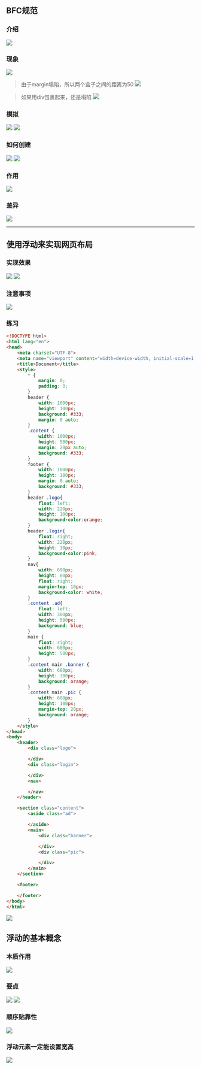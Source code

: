 ## BFC规范
### 介绍
![](https://pictures.darkmoon.top/imgs/202307301202513.png)
### 现象
![](https://pictures.darkmoon.top/imgs/202307301204438.png)
>由于margin塌陷，所以两个盒子之间的距离为50
![](https://pictures.darkmoon.top/imgs/202307301435194.png)

>如果用div包裹起来，还是塌陷
![](https://pictures.darkmoon.top/imgs/202307301437378.png)

### 模拟
![](https://pictures.darkmoon.top/imgs/202307301208105.png)
![](https://pictures.darkmoon.top/imgs/202307301256502.png)
### 如何创建
![](https://pictures.darkmoon.top/imgs/202307301258645.png)
![](https://pictures.darkmoon.top/imgs/202307301259791.png)
### 作用
![](https://pictures.darkmoon.top/imgs/202307301433849.png)
### 差异
![](https://pictures.darkmoon.top/imgs/202307301448824.png)
***
## 使用浮动来实现网页布局

### 实现效果
![](https://pictures.darkmoon.top/imgs/202307301452316.png)
![](https://pictures.darkmoon.top/imgs/202307301506054.png)

### 注意事项
![](https://pictures.darkmoon.top/imgs/202307301513718.png)

### 练习
```html
<!DOCTYPE html>
<html lang="en">
<head>
    <meta charset="UTF-8">
    <meta name="viewport" content="width=device-width, initial-scale=1.0">
    <title>Document</title>
    <style>
        * {
            margin: 0;
            padding: 0;
        }
        header {
            width: 1000px;
            height: 100px;
            background: #333;
            margin: 0 auto;
        }
        .content {
            width: 1000px;
            height: 500px;
            margin: 20px auto;
            background: #333;
        }
        footer {
            width: 1000px;
            height: 100px;
            margin: 0 auto;
            background: #333;
        }
        header .logo{
            float: left;
            width: 220px;
            height: 100px;
            background-color:orange;
        }
        header .login{
            float: right;
            width: 220px;
            height: 30px;
            background-color:pink;
        }
        nav{
            width: 690px;
            height: 60px;
            float: right;
            margin-top: 10px;
            background-color: white;
        }
        .content .ad{
            float: left;
            width: 300px;
            height: 500px;
            background: blue;
        }
        main {
            float: right;
            width: 680px;
            height: 500px;
        }
        .content main .banner {
            width: 680px;
            height: 380px;
            background: orange;
        }
        .content main .pic {
            width: 680px;
            height: 100px;
            margin-top: 20px;
            background: orange;
        }
    </style>
</head>
<body>
    <header>
        <div class="logo">

        </div>
        <div class="login">

        </div>
        <nav>

        </nav>
    </header>

    <section class="content">
        <aside class="ad">

        </aside>
        <main>
            <div class="banner">

            </div>
            <div class="pic">

            </div>
        </main>
    </section>

    <footer>

    </footer>
</body>
</html>
```
![](https://pictures.darkmoon.top/imgs/202307301930101.png)

## 浮动的基本概念
### 本质作用
![](https://pictures.darkmoon.top/imgs/202307301943770.png)
### 要点
![](https://pictures.darkmoon.top/imgs/202307301944309.png)
![](https://pictures.darkmoon.top/imgs/202307301946400.png)
### 顺序贴靠性
![](https://pictures.darkmoon.top/imgs/202307301947772.png)
### 浮动元素一定能设置宽高
![](https://pictures.darkmoon.top/imgs/202307302003802.png)
